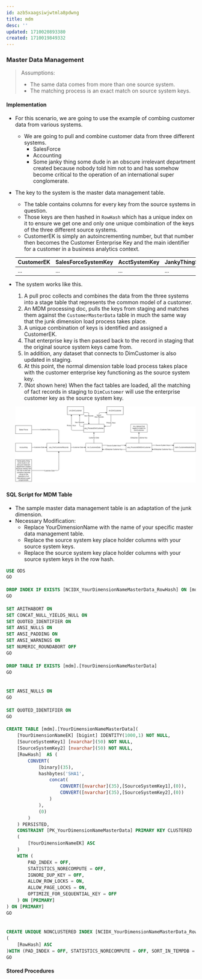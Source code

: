 ```yaml
---
id: azb5xaagsiwjwtmla8pdwng
title: mdm
desc: ''
updated: 1710020893380
created: 1710019849332
---
```



### Master Data Management

> Assumptions:
> - The same data comes from more than one source system.
> - The matching process is an exact match on source system keys.

#### Implementation
- For this scenario, we are going to use the example of combing customer data from various systems.
  - We are going to pull and combine customer data from three different systems.
    - SalesForce
    - Accounting
    - Some janky thing some dude in an obscure irrelevant department created because nobody told him not to and has somehow become critical to the operation of an international super conglomerate.


- The key to the system is the master data management table. 
    - The table contains columns for every key from the source systems in question. 
    - Those keys are then hashed in `RowHash` which has a unique index on it to ensure we get one and only one unique combination of the keys of the three different source systems.
    - CustomerEK is simply an autoincrementing number, but that number then becomes the Customer Enterprise Key and the main identifier for a customer in a business analytics context.

    | CustomerEK | SalesForceSystemKey | AcctSystemKey | JankyThingSystemKey | RowHash |
    | ---------- | ------------------- | ------------- | ------------------- | ------- |
    | ...        | ...                 | ...           | ...                 | ...     |

- The system works like this.
    1. A pull proc collects and combines the data from the three systems into a stage table that represents the common model of a customer.
    2. An MDM processing doc, pulls the keys from staging and matches them against the `CustomerMasterData` table in much the same way that the junk dimension load process takes place.
    3. A unique combination of keys is identified and assigned a CustomerEK.
    4. That enterprise key is then passed back to the record in staging that the original source system keys came from.
    5. In addition, any dataset that connects to DimCustomer is also updated in staging.
    6. At this point, the normal dimension table load process takes place with the customer enterprise key functioning as the source system key.
    7. (Not shown here) When the fact tables are loaded, all the matching of fact records in staging to `DimCustomer` will use the enterprise customer key as the source system key.

    ![alt text](mass_street_mdm.png)


#### SQL Script for MDM Table
- The sample master data management table is an adaptation of the junk dimension.
- Necessary Modification:
    - Replace YourDimensionName with the name of your specific master data management table.
    - Replace the source system key place holder columns with your source system keys.
    - Replace the source system key place holder columns with your source system keys in the row hash. 

```sql
USE ODS
GO

DROP INDEX IF EXISTS [NCIDX_YourDimensionNameMasterData_RowHash] ON [mdm].[YourDimensionNameMasterData]
GO

SET ARITHABORT ON
SET CONCAT_NULL_YIELDS_NULL ON
SET QUOTED_IDENTIFIER ON
SET ANSI_NULLS ON
SET ANSI_PADDING ON
SET ANSI_WARNINGS ON
SET NUMERIC_ROUNDABORT OFF
GO

DROP TABLE IF EXISTS [mdm].[YourDimensionNameMasterData]
GO


SET ANSI_NULLS ON
GO

SET QUOTED_IDENTIFIER ON
GO

CREATE TABLE [mdm].[YourDimensionNameMasterData](
	[YourDimensionNameEK] [bigint] IDENTITY(1000,1) NOT NULL,
	[SourceSystemKey1] [nvarchar](50) NOT NULL,
	[SourceSystemKey2] [nvarchar](50) NOT NULL,
	[RowHash]  AS (
        CONVERT(
            [binary](35),
            hashbytes('SHA1',
                concat(
                    CONVERT([nvarchar](35),[SourceSystemKey1],(0)),
                    CONVERT([nvarchar](35),[SourceSystemKey2],(0))
                )
            ),
            (0)
        )
    ) PERSISTED,
    CONSTRAINT [PK_YourDimensionNameMasterData] PRIMARY KEY CLUSTERED 
    (
        [YourDimensionNameEK] ASC
    ) 
    WITH (
        PAD_INDEX = OFF, 
        STATISTICS_NORECOMPUTE = OFF, 
        IGNORE_DUP_KEY = OFF, 
        ALLOW_ROW_LOCKS = ON, 
        ALLOW_PAGE_LOCKS = ON, 
        OPTIMIZE_FOR_SEQUENTIAL_KEY = OFF
    ) ON [PRIMARY]
) ON [PRIMARY]
GO


CREATE UNIQUE NONCLUSTERED INDEX [NCIDX_YourDimensionNameMasterData_RowHash] ON [mdm].[YourDimensionNameMasterData]
(
	[RowHash] ASC
)WITH (PAD_INDEX = OFF, STATISTICS_NORECOMPUTE = OFF, SORT_IN_TEMPDB = OFF, IGNORE_DUP_KEY = OFF, DROP_EXISTING = OFF, ONLINE = OFF, ALLOW_ROW_LOCKS = ON, ALLOW_PAGE_LOCKS = ON, OPTIMIZE_FOR_SEQUENTIAL_KEY = OFF) ON [PRIMARY]
GO

```

#### Stored Procedures

